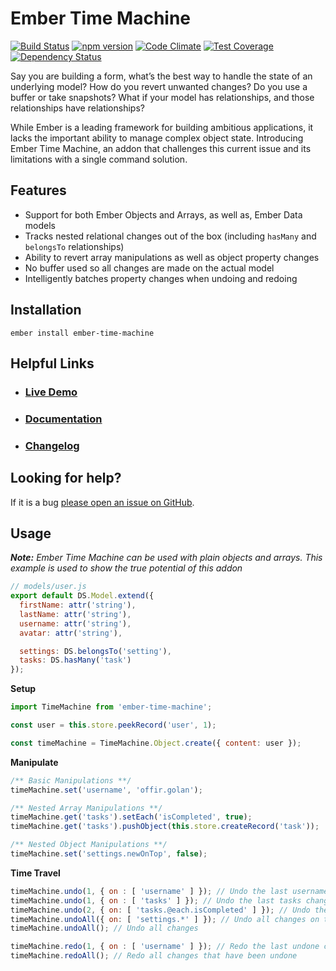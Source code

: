 # Ember Time Machine

[![Build Status](https://travis-ci.org/offirgolan/ember-time-machine.svg)](https://travis-ci.org/offirgolan/ember-time-machine)
[![npm version](https://badge.fury.io/js/ember-time-machine.svg)](http://badge.fury.io/js/ember-time-machine)
[![Code Climate](https://codeclimate.com/github/offirgolan/ember-time-machine/badges/gpa.svg)](https://codeclimate.com/github/offirgolan/ember-time-machine)
[![Test Coverage](https://codeclimate.com/github/offirgolan/ember-time-machine/badges/coverage.svg)](https://codeclimate.com/github/offirgolan/ember-time-machine/coverage)
[![Dependency Status](https://david-dm.org/offirgolan/ember-time-machine.svg)](https://david-dm.org/offirgolan/ember-time-machine)

Say you are building a form, what’s the best way to handle the state of an underlying model? How do you revert unwanted changes? Do you use a buffer or take snapshots? What if your model has relationships, and those relationships have relationships?

While Ember is a leading framework for building ambitious applications, it lacks the important ability to manage complex object state. Introducing Ember Time Machine, an addon that challenges this current issue and its limitations with a single command solution.

## Features

- Support for both Ember Objects and Arrays, as well as, Ember Data models
- Tracks nested relational changes out of the box (including `hasMany` and `belongsTo` relationships)
- Ability to revert array manipulations as well as object property changes
- No buffer used so all changes are made on the actual model
- Intelligently batches property changes when undoing and redoing

## Installation

```
ember install ember-time-machine
```

## Helpful Links

- ### [Live Demo](http://offirgolan.github.io/ember-time-machine)

- ### [Documentation](https://github.com/offirgolan/ember-time-machine/wiki)

- ### [Changelog](CHANGELOG.md)

## Looking for help?
If it is a bug [please open an issue on GitHub](http://github.com/offirgolan/ember-time-machine/issues).

## Usage

_**Note:** Ember Time Machine can be used with plain objects and arrays. This example is used to show the true potential of this addon_

```js
// models/user.js
export default DS.Model.extend({
  firstName: attr('string'),
  lastName: attr('string'),
  username: attr('string'),
  avatar: attr('string'),

  settings: DS.belongsTo('setting'),
  tasks: DS.hasMany('task')
});
```

__Setup__

```js
import TimeMachine from 'ember-time-machine';

const user = this.store.peekRecord('user', 1);

const timeMachine = TimeMachine.Object.create({ content: user });
```

__Manipulate__

```javascript
/** Basic Manipulations **/
timeMachine.set('username', 'offir.golan');

/** Nested Array Manipulations **/
timeMachine.get('tasks').setEach('isCompleted', true);
timeMachine.get('tasks').pushObject(this.store.createRecord('task'));

/** Nested Object Manipulations **/
timeMachine.set('settings.newOnTop', false);
```

__Time Travel__

```js
timeMachine.undo(1, { on : [ 'username' ] }); // Undo the last username change
timeMachine.undo(1, { on : [ 'tasks' ] }); // Undo the last tasks change. This will undo the newly added task via pushObject
timeMachine.undo(2, { on: [ 'tasks.@each.isCompleted' ] }); // Undo the last 2 isCompleted changes on the tasks collection
timeMachine.undoAll({ on: [ 'settings.*' ] }); // Undo all changes on the settings object
timeMachine.undoAll(); // Undo all changes

timeMachine.redo(1, { on : [ 'username' ] }); // Redo the last undone change to username
timeMachine.redoAll(); // Redo all changes that have been undone
```
